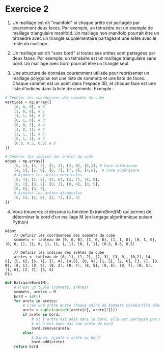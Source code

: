 # Exercice 2
1. Un maillage est dit "manifold" si chaque arête est partagée par exactement deux faces. Par exemple, un tétraèdre est un exemple de maillage triangulaire manifold. Un maillage non-manifold pourrait être un tétraèdre avec un triangle supplémentaire partageant une arête avec le reste du maillage.

2. Un maillage est dit "sans bord" si toutes ses arêtes sont partagées par deux faces. Par exemple, un tétraèdre est un maillage triangulaire sans bord. Un maillage avec bord pourrait être un triangle seul.

3. Une structure de données couramment utilisée pour représenter un maillage polygonal est une liste de sommets et une liste de faces. Chaque sommet est un point dans l'espace 3D, et chaque face est une liste d'indices dans la liste de sommets.
Exemple : 

```python
# Générer les coordonnées des sommets du cube
vertices = np.array([
    [0, 0, 0], # 0
    [1, 0, 0], # 1
    [1, 1, 0], # 2
    [0, 1, 0], # 3
    [0, 0, 1], # 4
    [1, 0, 1], # 5
    [1, 1, 1], # 6
    [0, 1, 1], # 7
    [0.5, 0.5, 0.5] # 8
])

# Générer les indices des arêtes du cube
edges = np.array([
    [0, 1], [1, 2], [2, 3], [3, 0], [0,2], # Face inférieure
    [4, 5], [5, 6], [6, 7], [7, 4], [4,6],  # Face supérieure
    # Ajouter les arêtes verticales
    [0, 4], [1, 5], [2, 6], [3, 7], [8, 0],
    [8, 1], [8, 2], [8, 3], [8, 4], [8, 5],
    [8, 6], [8, 7],
    # Ajouter les arêtes diagonales
    [0, 5], [1, 6], [2, 7], [3, 4]
])
```

4. Vous trouverez ci dessous la fonction ExtraireBord(M) qui permet de déterminer le bord d'un maillage M (en langage algorithmique puisen Python)
```
Début
    // Définir les coordonnées des sommets du cube
    sommets <- tableau de [0, 0, 0], [1, 0, 0], [1, 1, 0], [0, 1, 0], [0, 0, 1], [1, 0, 1], [1, 1, 1], [0, 1, 1], [0.5, 0.5, 0.5]

    // Définir les indices des arêtes du cube
    aretes <- tableau de [0, 1], [1, 2], [2, 3], [3, 0], [0,2], [4, 5], [5, 6], [6, 7], [7, 4], [4,6], [0, 4], [1, 5], [2, 6], [3, 7], [8, 0], [8, 1], [8, 2], [8, 3], [8, 4], [8, 5], [8, 6], [8, 7], [0, 5], [1, 6], [2, 7], [3, 4]
Fin
```

```python
def ExtraireBord(M):
    # M est un tuple (sommets, arêtes)
    sommets, aretes = M
    bord = set()
    for arete in aretes:
        # Crée une arête entre chaque paire de sommets consécutifs dans la face
        arete = tuple(sorted((arete[0], arete[1])))
        if arete in bord:
            # Si l'arête est déjà dans le bord, elle est partagée par deux faces
            # et n'est donc pas une arête de bord
            bord.remove(arete)
        else:
            # Sinon, ajoute l'arête au bord
            bord.add(arete)
    return bord
```